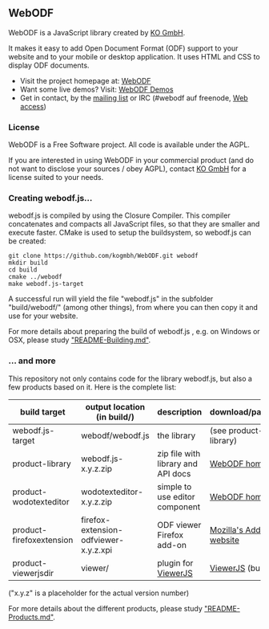 ## WebODF

WebODF is a JavaScript library created by [KO GmbH](http://kogmbh.com).

It makes it easy to add Open Document Format (ODF) support to your website and to your mobile or desktop application. It uses HTML and CSS to display ODF documents.

* Visit the project homepage at: [WebODF](http://webodf.org)
* Want some live demos? Visit: [WebODF Demos](http://webodf.org/demos/)
* Get in contact, by the [mailing list](https://lists.opendocsociety.org/mailman/listinfo/webodf) or IRC (#webodf auf freenode, [Web access](http://webchat.freenode.net/?nick=webodfcurious_gh&channels=webodf))

### License

WebODF is a Free Software project. All code is available under the AGPL.

If you are interested in using WebODF in your commercial product
(and do not want to disclose your sources / obey AGPL),
contact [KO GmbH](http://kogmbh.com) for a license suited to your needs.


### Creating webodf.js...

webodf.js is compiled by using the Closure Compiler. This compiler concatenates and compacts all JavaScript files, so that they are smaller and execute faster. CMake is used to setup the buildsystem, so webodf.js can be created:

    git clone https://github.com/kogmbh/WebODF.git webodf
    mkdir build
    cd build
    cmake ../webodf
    make webodf.js-target

A successful run will yield the file "webodf.js" in the subfolder "build/webodf/" (among other things), from where you can then copy it and use for your website.

For more details about preparing the build of webodf.js , e.g. on Windows or OSX, please study ["README-Building.md"](README-Building.md).

### ... and more

This repository not only contains code for the library webodf.js, but also a few products based on it. Here is the complete list:

build target             | output location (in build/)           | description | download/packages
-------------------------|---------------------------------------|---------------|-----
webodf.js-target         | webodf/webodf.js                      | the library                        | (see product-library)
product-library          | webodf.js-x.y.z.zip                   | zip file with library and API docs | [WebODF homepage](http://webodf.org/download)
product-wodotexteditor   | wodotexteditor-x.y.z.zip              | simple to use editor component     | [WebODF homepage](http://webodf.org/download)
product-firefoxextension | firefox-extension-odfviewer-x.y.z.xpi | ODF viewer Firefox add-on          | [Mozilla's Add-on website](https://addons.mozilla.org/firefox/addon/webodf/)
product-viewerjsdir      | viewer/                               | plugin for [ViewerJS](http://viewerjs.org) | [ViewerJS](http://viewerjs.org/getit) (built-in)

("x.y.z" is a placeholder for the actual version number)

For more details about the different products, please study ["README-Products.md"](README-Products.md).
